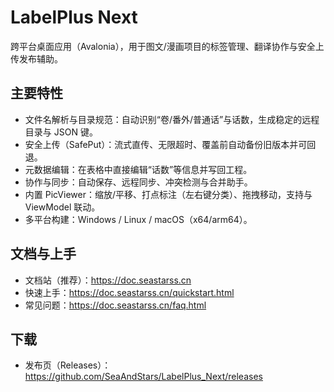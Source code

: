 # LabelPlus Next

跨平台桌面应用（Avalonia），用于图文/漫画项目的标签管理、翻译协作与安全上传发布辅助。

## 主要特性

- 文件名解析与目录规范：自动识别“卷/番外/普通话”与话数，生成稳定的远程目录与 JSON 键。
- 安全上传（SafePut）：流式直传、无限超时、覆盖前自动备份旧版本并可回退。
- 元数据编辑：在表格中直接编辑“话数”等信息并写回工程。
- 协作与同步：自动保存、远程同步、冲突检测与合并助手。
- 内置 PicViewer：缩放/平移、打点标注（左右键分类）、拖拽移动，支持与 ViewModel 联动。
- 多平台构建：Windows / Linux / macOS（x64/arm64）。

## 文档与上手

- 文档站（推荐）：<https://doc.seastarss.cn>
- 快速上手：<https://doc.seastarss.cn/quickstart.html>
- 常见问题：<https://doc.seastarss.cn/faq.html>

## 下载

- 发布页（Releases）：<https://github.com/SeaAndStars/LabelPlus_Next/releases>
